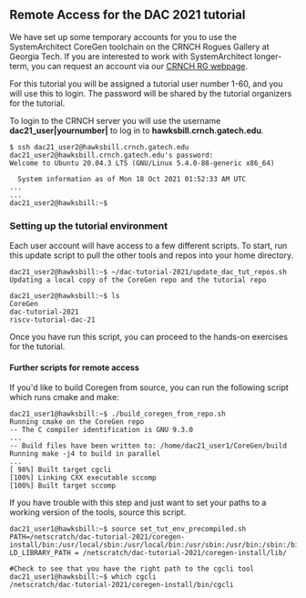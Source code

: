 ## Remote Access for the DAC 2021 tutorial

We have set up some temporary accounts for you to use the SystemArchitect CoreGen toolchain on the CRNCH Rogues Gallery at Georgia Tech. If you are interested to work with SystemArchitect longer-term, you can request an account via our [CRNCH RG webpage](https://crnch-rg.cc.gatech.edu/request-access/).

For this tutorial you will be assigned a tutorial user number 1-60, and you will use this to login. The password will be shared by the tutorial organizers for the tutorial.

To login to the CRNCH server you will use the username **dac21_user|yournumber|** to log in to **hawksbill.crnch.gatech.edu**.

```
$ ssh dac21_user2@hawksbill.crnch.gatech.edu
dac21_user2@hawksbill.crnch.gatech.edu's password:
Welcome to Ubuntu 20.04.3 LTS (GNU/Linux 5.4.0-88-generic x86_64)

  System information as of Mon 18 Oct 2021 01:52:33 AM UTC
...
...
dac21_user2@hawksbill:~$
```

### Setting up the tutorial environment

Each user account will have access to a few different scripts. To start, run this update script to pull the other tools and repos into your home directory.

```
dac21_user2@hawksbill:~$ ~/dac-tutorial-2021/update_dac_tut_repos.sh  
Updating a local copy of the CoreGen repo and the tutorial repo

dac21_user2@hawksbill:~$ ls
CoreGen  
dac-tutorial-2021  
riscv-tutorial-dac-21
```

Once you have run this script, you can proceed to the hands-on exercises for the tutorial.

#### Further scripts for remote access
If you'd like to build Coregen from source, you can run the following script which runs cmake and make:

```
dac21_user1@hawksbill:~$ ./build_coregen_from_repo.sh
Running cmake on the CoreGen repo                                                                                                                       
-- The C compiler identification is GNU 9.3.0
...
-- Build files have been written to: /home/dac21_user1/CoreGen/build
Running make -j4 to build in parallel
...
[ 98%] Built target cgcli
[100%] Linking CXX executable sccomp
[100%] Built target sccomp
```

If you have trouble with this step and just want to set your paths to a working version of the tools, source this script.
```
dac21_user1@hawksbill:~$ source set_tut_env_precompiled.sh
PATH=/netscratch/dac-tutorial-2021/coregen-install/bin:/usr/local/sbin:/usr/local/bin:/usr/sbin:/usr/bin:/sbin:/bin
LD_LIBRARY_PATH = /netscratch/dac-tutorial-2021/coregen-install/lib/

#Check to see that you have the right path to the cgcli tool
dac21_user1@hawksbill:~$ which cgcli
/netscratch/dac-tutorial-2021/coregen-install/bin/cgcli
```
